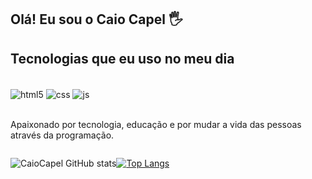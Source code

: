 ## Olá! Eu sou o Caio Capel 🖐️

## Tecnologias que eu uso no meu dia
<br>
<div style="display: inline_block" >
  <img align="center" alt="html5" src="https://img.shields.io/badge/HTML5-E34F26?style=for-the-badge&logo=html5&logoColor=white" />
  <img align="center" alt="css" src="https://img.shields.io/badge/CSS3-1572B6?style=for-the-badge&logo=css3&logoColor=white" />
  <img align="center" alt="js" src="https://img.shields.io/badge/JavaScript-F7DF1E?style=for-the-badge&logo=javascript&logoColor=black" /> 
 
</div><br/>

Apaixonado por tecnologia, educação e por mudar a vida das pessoas através da programação.
<div style="display: flex" >

![CaioCapel GitHub stats](https://github-readme-stats.vercel.app/api?username=CaioCapel&show_icons=true&theme=radical)

[![Top Langs](https://github-readme-stats.vercel.app/api/top-langs/?username=CaioCapel&layout=compactshow_icons=true&theme=radical )](https://github.com/ka1quegs/github-readme-stats)
</div>

